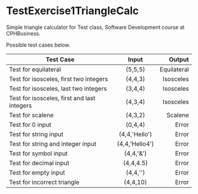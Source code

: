 # TestExercise1TriangleCalc

Simple triangle calculator for Test class, Software Development course at CPHBusiness.

Possible test cases below.

| Test Case                                   | Input         | Output      |
| ------------------------------------------- |:-------------:| -----------:|
| Test for equilateral                        | (5,5,5)       | Equilateral |
| Test for isosceles, first two integers      | (4,4,3)       | Isosceles   |
| Test for isosceles, last two integers       | (3,4,4)       | Isosceles   |
| Test for isosceles, first and last integers | (4,3,4)       | Isosceles   |
| Test for scalene                            | (4,3,2)       | Scalene     |
| Test for 0 input                            | (0,4,4)       | Error       |
| Test for string input                       | (4,4,'Hello') | Error       |
| Test for string and integer input           | (4,4,'Hello4')| Error       |
| Test for symbol input                       | (4,4,'&')     | Error       |
| Test for decimal input                      | (4,4,4.5)     | Error       |
| Test for empty input                        | (4,4,'')      | Error       |
| Test for incorrect triangle                 | (4,4,10)      | Error       |
